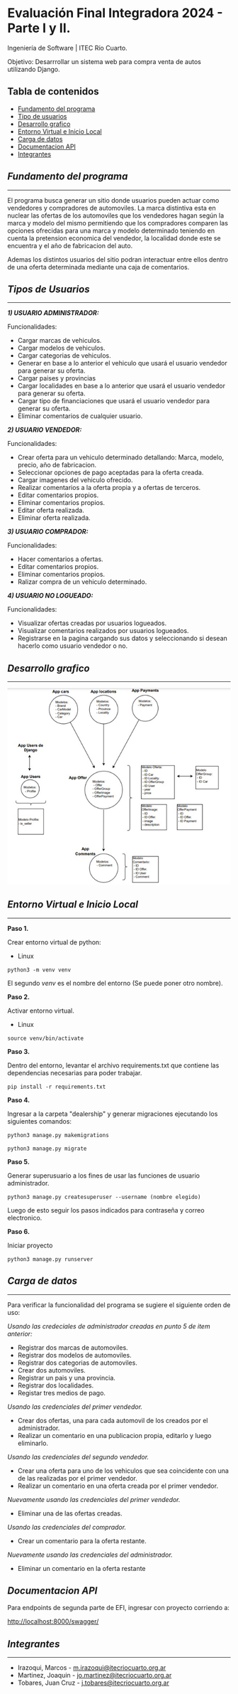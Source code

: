 # Evaluación Final Integradora 2024 - Parte I y II.

Ingeniería de Software | ITEC Río Cuarto.

Objetivo: Desarrrollar un sistema web para compra venta de autos utilizando Django.

## Tabla de contenidos
- [Fundamento del programa](#fundamento-del-programa)
- [Tipo de usuarios](#tipos-de-usuarios)
- [Desarrollo grafico](#desarrollo-grafico)
- [Entorno Virtual e Inicio Local](#entorno-virtual-e-inicio-local)
- [Carga de datos](#carga-de-datos)
- [Documentacion API](#documentacion-api)
- [Integrantes](#integrantes)

## *Fundamento del programa*
***

El programa busca generar un sitio donde usuarios pueden actuar como vendedores y compradores de automoviles. La marca distintiva esta en nuclear las ofertas de los automoviles que los vendedores hagan según la marca y modelo del mismo permitiendo que los compradores comparen las opciones ofrecidas para una marca y modelo determinado teniendo en cuenta la pretension economica del vendedor, la localidad donde este se encuentra y el año de fabricacion del auto.

Ademas los distintos usuarios del sitio podran interactuar entre ellos dentro de una oferta determinada mediante una caja de comentarios.

## *Tipos de Usuarios*
***
***1) USUARIO ADMINISTRADOR:***

Funcionalidades:
* Cargar marcas de vehiculos.
* Cargar modelos de vehiculos.
* Cargar categorias de vehiculos.
* Generar en base a lo anterior el vehiculo que usará el usuario vendedor para generar su oferta.
* Cargar paises y provincias
* Cargar localidades en base a lo anterior que usará el usuario vendedor para generar su oferta.
* Cargar tipo de financiaciones que usará el usuario vendedor para generar su oferta.
* Eliminar comentarios de cualquier usuario.

***2) USUARIO VENDEDOR:***

Funcionalidades:
* Crear oferta para un vehiculo determinado detallando: Marca, modelo, precio, año de fabricacion.
* Seleccionar opciones de pago aceptadas para la oferta creada.
* Cargar imagenes del vehiculo ofrecido.
* Realizar comentarios a la oferta propia y a ofertas de terceros.
* Editar comentarios propios.
* Eliminar comentarios propios.
* Editar oferta realizada.
* Eliminar oferta realizada.

***3) USUARIO COMPRADOR:***

Funcionalidades:
* Hacer comentarios a ofertas.
* Editar comentarios propios.
* Eliminar comentarios propios.
* Ralizar compra de un vehiculo determinado.

***4) USUARIO NO LOGUEADO:***

Funcionalidades:
* Visualizar ofertas creadas por usuarios logueados.
* Visualizar comentarios realizados por usuarios logueados.
* Registrarse en la pagina cargando sus datos y seleccionando si desean hacerlo como usuario vendedor o no.

## *Desarrollo grafico*
***
![imagen](dealership/home/static/home/images/cuadro.jpeg)

## *Entorno Virtual e Inicio Local*
***
**Paso 1.**

Crear entorno virtual de python:

* Linux

```
python3 -m venv venv
```


El segundo *venv* es el nombre del entorno (Se puede poner otro nombre).

**Paso 2.**

Activar entorno virtual.

* Linux
```
source venv/bin/activate
```


**Paso 3.**

Dentro del entorno, levantar el archivo requirements.txt que contiene las dependencias necesarias para poder trabajar.

```
pip install -r requirements.txt
```

**Paso 4.**

Ingresar a la carpeta "dealership" y generar migraciones ejecutando los siguientes comandos:

```
python3 manage.py makemigrations
```
```
python3 manage.py migrate
```

**Paso 5.**

Generar superusuario a los fines de usar las funciones de usuario administrador.

```
python3 manage.py createsuperuser --username (nombre elegido)
```
Luego de esto seguir los pasos indicados para contraseña y correo electronico.

**Paso 6.**

Iniciar proyecto
```
python3 manage.py runserver
```

## *Carga de datos*
***
Para verificar la funcionalidad del programa se sugiere el siguiente orden de uso:

*Usando las credeciales de administrador creadas en punto 5 de item anterior:*

- Registrar dos marcas de automoviles.
- Registrar dos modelos de automoviles.
- Registrar dos categorias de automoviles.
- Crear dos automoviles.
- Registrar un pais y una provincia.
- Registrar dos localidades.
- Registar tres medios de pago.

*Usando las credenciales del primer vendedor.*
- Crear dos ofertas, una para cada automovil de los creados por el administrador.
- Realizar un comentario en una publicacion propia, editarlo y luego eliminarlo.

*Usando las credenciales del segundo vendedor.*
- Crear una oferta para uno de los vehiculos que sea coincidente con una de las realizadas por el primer vendedor.
- Realizar un comentario en una oferta creada por el primer vendedor.

*Nuevamente usando las credenciales del primer vendedor.*
- Eliminar una de las ofertas creadas.

*Usando las credenciales del comprador.*
- Crear un comentario para la oferta restante.

*Nuevamente usando las credenciales del administrador.*
- Eliminar un comentario en la oferta restante

## *Documentacion API*

Para endpoints de segunda parte de EFI, ingresar con proyecto corriendo a:

<http://localhost:8000/swagger/>


## *Integrantes*
***

* Irazoqui, Marcos - m.irazoqui@itecriocuarto.org.ar
* Martinez, Joaquin - jo.martinez@itecriocuarto.org.ar
* Tobares, Juan Cruz - j.tobares@itecriocuarto.org.ar


